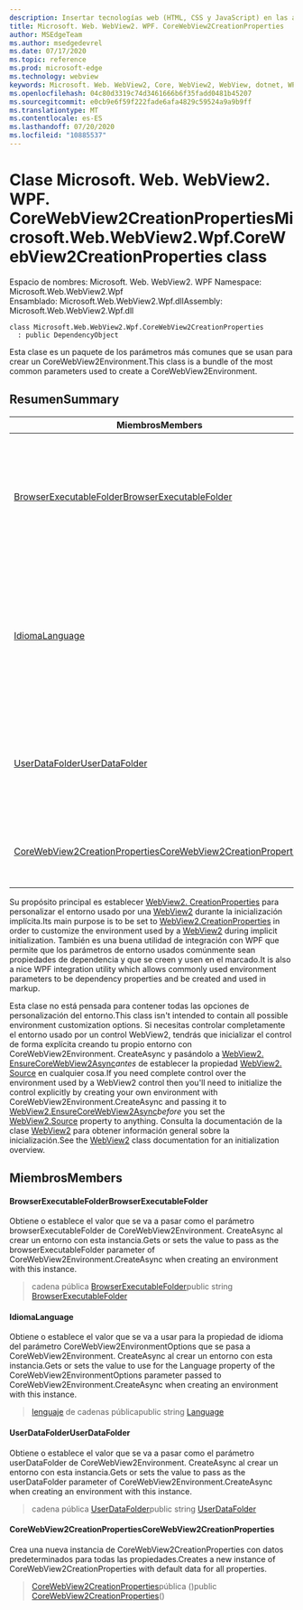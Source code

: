 ```yaml
---
description: Insertar tecnologías web (HTML, CSS y JavaScript) en las aplicaciones nativas con el control Microsoft Edge WebView2
title: Microsoft. Web. WebView2. WPF. CoreWebView2CreationProperties
author: MSEdgeTeam
ms.author: msedgedevrel
ms.date: 07/17/2020
ms.topic: reference
ms.prod: microsoft-edge
ms.technology: webview
keywords: Microsoft. Web. WebView2, Core, WebView2, WebView, dotnet, WPF, WinForms, App, Edge, CoreWebView2, CoreWebView2Controller, control de explorador, Edge HTML, Microsoft. Web. WebView2. WPF. CoreWebView2CreationProperties
ms.openlocfilehash: 04c80d3319c74d3461666b6f35fadd0481b45207
ms.sourcegitcommit: e0cb9e6f59f222fade6afa4829c59524a9a9b9ff
ms.translationtype: MT
ms.contentlocale: es-ES
ms.lasthandoff: 07/20/2020
ms.locfileid: "10885537"
---
```

# <span data-ttu-id="b8f24-104">Clase Microsoft. Web. WebView2. WPF. CoreWebView2CreationProperties</span><span class="sxs-lookup"><span data-stu-id="b8f24-104">Microsoft.Web.WebView2.Wpf.CoreWebView2CreationProperties class</span></span> 

<span data-ttu-id="b8f24-105">Espacio de nombres: Microsoft. Web. WebView2. WPF </span><span class="sxs-lookup"><span data-stu-id="b8f24-105">Namespace: Microsoft.Web.WebView2.Wpf</span></span>\
<span data-ttu-id="b8f24-106">Ensamblado: Microsoft.Web.WebView2.Wpf.dll</span><span class="sxs-lookup"><span data-stu-id="b8f24-106">Assembly: Microsoft.Web.WebView2.Wpf.dll</span></span>

```
class Microsoft.Web.WebView2.Wpf.CoreWebView2CreationProperties
  : public DependencyObject
```

<span data-ttu-id="b8f24-107">Esta clase es un paquete de los parámetros más comunes que se usan para crear un CoreWebView2Environment.</span><span class="sxs-lookup"><span data-stu-id="b8f24-107">This class is a bundle of the most common parameters used to create a CoreWebView2Environment.</span></span>

## <span data-ttu-id="b8f24-108">Resumen</span><span class="sxs-lookup"><span data-stu-id="b8f24-108">Summary</span></span>

 <span data-ttu-id="b8f24-109">Miembros</span><span class="sxs-lookup"><span data-stu-id="b8f24-109">Members</span></span>                        | <span data-ttu-id="b8f24-110">Descripciones</span><span class="sxs-lookup"><span data-stu-id="b8f24-110">Descriptions</span></span>
--------------------------------|---------------------------------------------
[<span data-ttu-id="b8f24-111">BrowserExecutableFolder</span><span class="sxs-lookup"><span data-stu-id="b8f24-111">BrowserExecutableFolder</span></span>](#browserexecutablefolder) | <span data-ttu-id="b8f24-112">Obtiene o establece el valor que se va a pasar como el parámetro browserExecutableFolder de CoreWebView2Environment. CreateAsync al crear un entorno con esta instancia.</span><span class="sxs-lookup"><span data-stu-id="b8f24-112">Gets or sets the value to pass as the browserExecutableFolder parameter of CoreWebView2Environment.CreateAsync when creating an environment with this instance.</span></span>
[<span data-ttu-id="b8f24-113">Idioma</span><span class="sxs-lookup"><span data-stu-id="b8f24-113">Language</span></span>](#language) | <span data-ttu-id="b8f24-114">Obtiene o establece el valor que se va a usar para la propiedad de idioma del parámetro CoreWebView2EnvironmentOptions que se pasa a CoreWebView2Environment. CreateAsync al crear un entorno con esta instancia.</span><span class="sxs-lookup"><span data-stu-id="b8f24-114">Gets or sets the value to use for the Language property of the CoreWebView2EnvironmentOptions parameter passed to CoreWebView2Environment.CreateAsync when creating an environment with this instance.</span></span>
[<span data-ttu-id="b8f24-115">UserDataFolder</span><span class="sxs-lookup"><span data-stu-id="b8f24-115">UserDataFolder</span></span>](#userdatafolder) | <span data-ttu-id="b8f24-116">Obtiene o establece el valor que se va a pasar como el parámetro userDataFolder de CoreWebView2Environment. CreateAsync al crear un entorno con esta instancia.</span><span class="sxs-lookup"><span data-stu-id="b8f24-116">Gets or sets the value to pass as the userDataFolder parameter of CoreWebView2Environment.CreateAsync when creating an environment with this instance.</span></span>
[<span data-ttu-id="b8f24-117">CoreWebView2CreationProperties</span><span class="sxs-lookup"><span data-stu-id="b8f24-117">CoreWebView2CreationProperties</span></span>](#corewebview2creationproperties) | <span data-ttu-id="b8f24-118">Crea una nueva instancia de CoreWebView2CreationProperties con datos predeterminados para todas las propiedades.</span><span class="sxs-lookup"><span data-stu-id="b8f24-118">Creates a new instance of CoreWebView2CreationProperties with default data for all properties.</span></span>

<span data-ttu-id="b8f24-119">Su propósito principal es establecer [WebView2. CreationProperties](microsoft-web-webview2-wpf-webview2.md) para personalizar el entorno usado por una [WebView2](microsoft-web-webview2-wpf-webview2.md) durante la inicialización implícita.</span><span class="sxs-lookup"><span data-stu-id="b8f24-119">Its main purpose is to be set to [WebView2.CreationProperties](microsoft-web-webview2-wpf-webview2.md) in order to customize the environment used by a [WebView2](microsoft-web-webview2-wpf-webview2.md) during implicit initialization.</span></span> <span data-ttu-id="b8f24-120">También es una buena utilidad de integración con WPF que permite que los parámetros de entorno usados comúnmente sean propiedades de dependencia y que se creen y usen en el marcado.</span><span class="sxs-lookup"><span data-stu-id="b8f24-120">It is also a nice WPF integration utility which allows commonly used environment parameters to be dependency properties and be created and used in markup.</span></span>

<span data-ttu-id="b8f24-121">Esta clase no está pensada para contener todas las opciones de personalización del entorno.</span><span class="sxs-lookup"><span data-stu-id="b8f24-121">This class isn't intended to contain all possible environment customization options.</span></span> <span data-ttu-id="b8f24-122">Si necesitas controlar completamente el entorno usado por un control WebView2, tendrás que inicializar el control de forma explícita creando tu propio entorno con CoreWebView2Environment. CreateAsync y pasándolo a [WebView2. EnsureCoreWebView2Async](microsoft-web-webview2-wpf-webview2.md)*antes* de establecer la propiedad [WebView2. Source](microsoft-web-webview2-wpf-webview2.md) en cualquier cosa.</span><span class="sxs-lookup"><span data-stu-id="b8f24-122">If you need complete control over the environment used by a WebView2 control then you'll need to initialize the control explicitly by creating your own environment with CoreWebView2Environment.CreateAsync and passing it to [WebView2.EnsureCoreWebView2Async](microsoft-web-webview2-wpf-webview2.md)*before* you set the [WebView2.Source](microsoft-web-webview2-wpf-webview2.md) property to anything.</span></span> <span data-ttu-id="b8f24-123">Consulta la documentación de la clase [WebView2](microsoft-web-webview2-wpf-webview2.md) para obtener información general sobre la inicialización.</span><span class="sxs-lookup"><span data-stu-id="b8f24-123">See the [WebView2](microsoft-web-webview2-wpf-webview2.md) class documentation for an initialization overview.</span></span>

## <span data-ttu-id="b8f24-124">Miembros</span><span class="sxs-lookup"><span data-stu-id="b8f24-124">Members</span></span>

#### <span data-ttu-id="b8f24-125">BrowserExecutableFolder</span><span class="sxs-lookup"><span data-stu-id="b8f24-125">BrowserExecutableFolder</span></span> 

<span data-ttu-id="b8f24-126">Obtiene o establece el valor que se va a pasar como el parámetro browserExecutableFolder de CoreWebView2Environment. CreateAsync al crear un entorno con esta instancia.</span><span class="sxs-lookup"><span data-stu-id="b8f24-126">Gets or sets the value to pass as the browserExecutableFolder parameter of CoreWebView2Environment.CreateAsync when creating an environment with this instance.</span></span>

> <span data-ttu-id="b8f24-127">cadena pública [BrowserExecutableFolder](#browserexecutablefolder)</span><span class="sxs-lookup"><span data-stu-id="b8f24-127">public string [BrowserExecutableFolder](#browserexecutablefolder)</span></span>

#### <span data-ttu-id="b8f24-128">Idioma</span><span class="sxs-lookup"><span data-stu-id="b8f24-128">Language</span></span> 

<span data-ttu-id="b8f24-129">Obtiene o establece el valor que se va a usar para la propiedad de idioma del parámetro CoreWebView2EnvironmentOptions que se pasa a CoreWebView2Environment. CreateAsync al crear un entorno con esta instancia.</span><span class="sxs-lookup"><span data-stu-id="b8f24-129">Gets or sets the value to use for the Language property of the CoreWebView2EnvironmentOptions parameter passed to CoreWebView2Environment.CreateAsync when creating an environment with this instance.</span></span>

> <span data-ttu-id="b8f24-130">[lenguaje](#language) de cadenas pública</span><span class="sxs-lookup"><span data-stu-id="b8f24-130">public string [Language](#language)</span></span>

#### <span data-ttu-id="b8f24-131">UserDataFolder</span><span class="sxs-lookup"><span data-stu-id="b8f24-131">UserDataFolder</span></span> 

<span data-ttu-id="b8f24-132">Obtiene o establece el valor que se va a pasar como el parámetro userDataFolder de CoreWebView2Environment. CreateAsync al crear un entorno con esta instancia.</span><span class="sxs-lookup"><span data-stu-id="b8f24-132">Gets or sets the value to pass as the userDataFolder parameter of CoreWebView2Environment.CreateAsync when creating an environment with this instance.</span></span>

> <span data-ttu-id="b8f24-133">cadena pública [UserDataFolder](#userdatafolder)</span><span class="sxs-lookup"><span data-stu-id="b8f24-133">public string [UserDataFolder](#userdatafolder)</span></span>

#### <span data-ttu-id="b8f24-134">CoreWebView2CreationProperties</span><span class="sxs-lookup"><span data-stu-id="b8f24-134">CoreWebView2CreationProperties</span></span> 

<span data-ttu-id="b8f24-135">Crea una nueva instancia de CoreWebView2CreationProperties con datos predeterminados para todas las propiedades.</span><span class="sxs-lookup"><span data-stu-id="b8f24-135">Creates a new instance of CoreWebView2CreationProperties with default data for all properties.</span></span>

> <span data-ttu-id="b8f24-136">[CoreWebView2CreationProperties](#corewebview2creationproperties)pública ()</span><span class="sxs-lookup"><span data-stu-id="b8f24-136">public [CoreWebView2CreationProperties](#corewebview2creationproperties)()</span></span>

